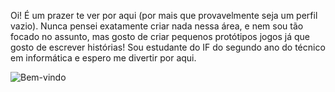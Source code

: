 Oi! É um prazer te ver por aqui (por mais que provavelmente seja um perfil vazio). Nunca pensei exatamente criar nada nessa área, e nem sou tão focado no assunto, mas gosto de criar pequenos protótipos jogos já que gosto de escrever histórias! Sou estudante do IF do segundo ano do técnico em informática e espero me divertir por aqui. 

![Bem-vindo](https://i.gifer.com/IHe.gif)


